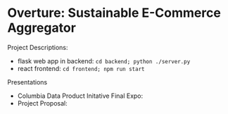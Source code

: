 # Overture: Sustainable E-Commerce Aggregator


Project Descriptions:
 - flask web app in backend: `cd backend; python ./server.py`
 - react frontend: `cd frontend; npm run start`

Presentations
 - Columbia Data Product Initative Final Expo:
 - Project Proposal:
